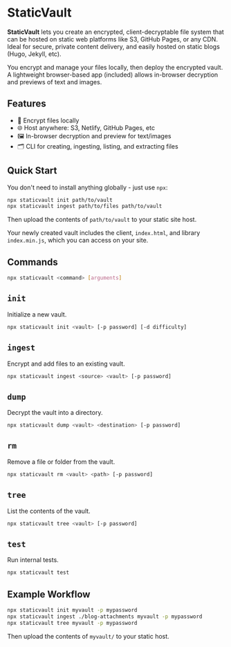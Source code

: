 StaticVault
===========

**StaticVault** lets you create an encrypted, client-decryptable file system that can be hosted on
static web platforms like S3, GitHub Pages, or any CDN. Ideal for secure, private content
delivery, and easily hosted on static blogs (Hugo, Jekyll, etc).

You encrypt and manage your files locally, then deploy the encrypted vault. A lightweight
browser-based app (included) allows in-browser decryption and previews of text and images.

Features
--------

- 💾 Encrypt files locally
- 🌐 Host anywhere: S3, Netlify, GitHub Pages, etc
- 🖼️ In-browser decryption and preview for text/images
- 🗂️ CLI for creating, ingesting, listing, and extracting files

Quick Start
-----------

You don't need to install anything globally - just use `npx`:

```bash
npx staticvault init path/to/vault
npx staticvault ingest path/to/files path/to/vault
```

Then upload the contents of `path/to/vault` to your static site host.

Your newly created vault includes the client, `index.html`, and library `index.min.js`, which you
can access on your site.

Commands
--------

```bash
npx staticvault <command> [arguments]
```

## `init`

Initialize a new vault.

```bash
npx staticvault init <vault> [-p password] [-d difficulty]
```

## `ingest`

Encrypt and add files to an existing vault.

```bash
npx staticvault ingest <source> <vault> [-p password]
```

## `dump`

Decrypt the vault into a directory.

```bash
npx staticvault dump <vault> <destination> [-p password]
```

## `rm`

Remove a file or folder from the vault.

```bash
npx staticvault rm <vault> <path> [-p password]
```

## `tree`

List the contents of the vault.

```bash
npx staticvault tree <vault> [-p password]
```

## `test`

Run internal tests.

```bash
npx staticvault test
```

Example Workflow
----------------

```bash
npx staticvault init myvault -p mypassword
npx staticvault ingest ./blog-attachments myvault -p mypassword
npx staticvault tree myvault -p mypassword
```

Then upload the contents of `myvault/` to your static host.
